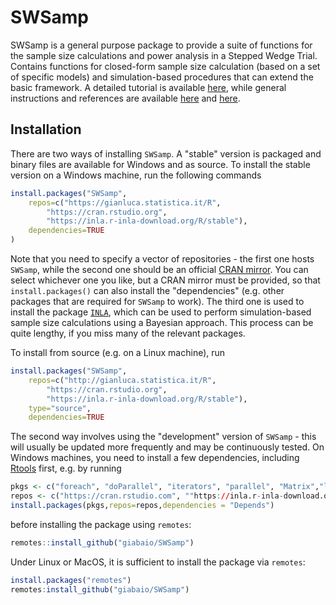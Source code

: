 # SWSamp

SWSamp is a general purpose package to provide a suite of functions for the sample size calculations and power analysis in a Stepped Wedge Trial. Contains functions for closed-form sample size calculation (based on a set of specific models) and simulation-based procedures that can extend the basic framework. A detailed tutorial is available [here](https://gianluca.statistica.it/software/swsamp/tutorial.html), while general instructions and references are available [here](https://gianluca.statistica.it/software/swsamp/) and [here](https://gianluca.statistica.it/research/steppedwedge/).

## Installation
There are two ways of installing `SWSamp`. A "stable" version is packaged and binary files are available for Windows and as source. To install the stable version on a Windows machine, run the following commands
```R
install.packages("SWSamp",
	repos=c("https://gianluca.statistica.it/R",
		"https://cran.rstudio.org",
		"https://inla.r-inla-download.org/R/stable"),
	dependencies=TRUE
)
```
Note that you need to specify a vector of repositories - the first one hosts `SWSamp`, while the second one should be an official [CRAN mirror](https://cran.r-project.org/index.html). You can select whichever one you like, but a CRAN mirror must be provided, so that `install.packages()` can also install the "dependencies" (e.g. other packages that are required for `SWSamp` to work). The third one is used to install the package [`INLA`](http://www.r-inla.org/), which can be used to perform simulation-based sample size calculations using a Bayesian approach. This process can be quite lengthy, if you miss many of the relevant packages.

To install from source (e.g. on a Linux machine), run
```R
install.packages("SWSamp",
	repos=c("http://gianluca.statistica.it/R",
		"https://cran.rstudio.org",
		"https://inla.r-inla-download.org/R/stable"),
	type="source",
	dependencies=TRUE

```

The second way involves using the "development" version of `SWSamp` - this will usually be updated more frequently and may be continuously tested. On Windows machines, you need to install a few dependencies, including [Rtools](https://cran.r-project.org/bin/windows/Rtools/) first, e.g. by running
```R
pkgs <- c("foreach", "doParallel", "iterators", "parallel", "Matrix","lme4","INLA","Rtools","devtools")
repos <- c("https://cran.rstudio.com", ""https://inla.r-inla-download.org/R/stable"") 
install.packages(pkgs,repos=repos,dependencies = "Depends")
```
before installing the package using `remotes`:
```R
remotes::install_github("giabaio/SWSamp")
```
Under Linux or MacOS, it is sufficient to install the package via `remotes`:
```R
install.packages("remotes")
remotes:install_github("giabaio/SWSamp")
```
